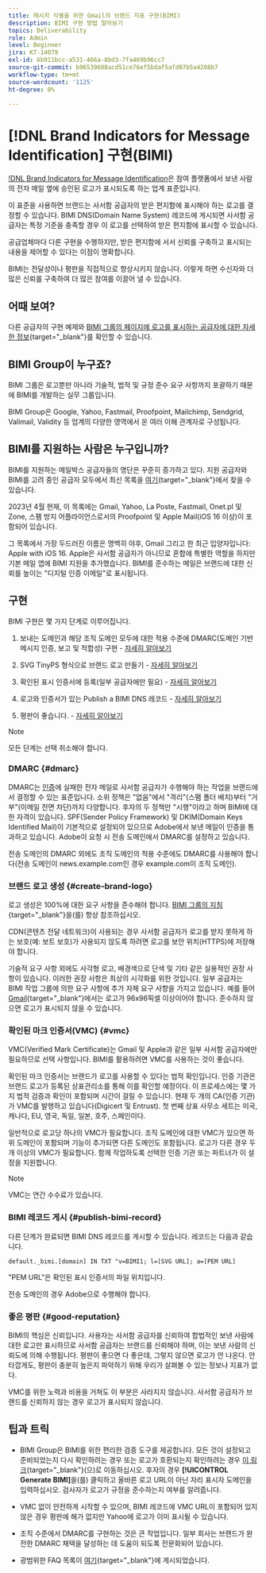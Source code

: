 ```yaml
---
title: 메시지 식별을 위한 Gmail의 브랜드 지표 구현(BIMI)
description: BIMI 구현 방법 알아보기
topics: Deliverability
role: Admin
level: Beginner
jira: KT-14079
exl-id: 6b911bcc-a531-466a-8bd3-7fa469b96cc7
source-git-commit: b96539608acd51ce76ef5bdaf5afd07b5a4208b7
workflow-type: tm+mt
source-wordcount: '1125'
ht-degree: 0%

---
```


# [!DNL Brand Indicators for Message Identification] 구현(BIMI)

[!DNL Brand Indicators for Message Identification](BIMI)은 참여 플랫폼에서 보낸 사람의 전자 메일 옆에 승인된 로고가 표시되도록 하는 업계 표준입니다.

이 표준을 사용하면 브랜드는 사서함 공급자의 받은 편지함에 표시해야 하는 로고를 결정할 수 있습니다. BIMI DNS(Domain Name System) 레코드에 게시되면 사서함 공급자는 특정 기준을 충족할 경우 이 로고를 선택하여 받은 편지함에 표시할 수 있습니다.

공급업체마다 다른 구현을 수행하지만, 받은 편지함에 서서 신뢰를 구축하고 표시되는 내용을 제어할 수 있다는 이점이 명확합니다.

BIMI는 전달성이나 평판을 직접적으로 향상시키지 않습니다. 이렇게 하면 수신자와 더 많은 신뢰를 구축하여 더 많은 참여를 이끌어 낼 수 있습니다.

## 어때 보여?

다른 공급자의 구현 예제와 [BIMI 그룹의 페이지에 로고를 표시하는 공급자에 대한 자세한 정보](https://bimigroup.org/where-is-my-bimi-logo-displayed/){target="_blank"}를 확인할 수 있습니다.

## BIMI Group이 누구죠?

BIMI 그룹은 로고뿐만 아니라 기술적, 법적 및 규정 준수 요구 사항까지 포괄하기 때문에 BIMI를 개발하는 실무 그룹입니다.

BIMI Group은 Google, Yahoo, Fastmail, Proofpoint, Mailchimp, Sendgrid, Valimail, Validity 등 업계의 다양한 영역에서 온 여러 이해 관계자로 구성됩니다.

## BIMI를 지원하는 사람은 누구입니까?

BIMI를 지원하는 메일박스 공급자들의 명단은 꾸준히 증가하고 있다. 지원 공급자와 BIMI를 고려 중인 공급자 모두에서 최신 목록을 [여기](https://bimigroup.org/bimi-infographic/){target="_blank"}에서 찾을 수 있습니다.

2023년 4월 현재, 이 목록에는 Gmail, Yahoo, La Poste, Fastmail, Onet.pl 및 Zone, 스팸 방지 어플라이언스로서의 Proofpoint 및 Apple Mail(iOS 16 이상)이 포함되어 있습니다.

그 목록에서 가장 두드러진 이름은 명백히 야후, Gmail 그리고 한 최근 입양자입니다: Apple with iOS 16. Apple은 사서함 공급자가 아니므로 혼합에 특별한 역할을 하지만 기본 메일 앱에 BIMI 지원을 추가했습니다. BIMI를 준수하는 메일은 브랜드에 대한 신뢰를 높이는 &quot;디지털 인증 이메일&quot;로 표시됩니다.

## 구현

BIMI 구현은 몇 가지 단계로 이루어집니다.

1. 보내는 도메인과 해당 조직 도메인 모두에 대한 적용 수준에 DMARC(도메인 기반 메시지 인증, 보고 및 적합성) 구현 - [자세히 알아보기](#dmarc)

1. SVG TinyPS 형식으로 브랜드 로고 만들기 - [자세히 알아보기](#create-brand-logo)

1. 확인된 표시 인증서에 등록(일부 공급자에만 필요) - [자세히 알아보기](#vmc)

1. 로고와 인증서가 있는 Publish a BIMI DNS 레코드 - [자세히 알아보기](#publish-bimi-record)

1. 평판이 좋습니다. - [자세히 알아보기](#good-reputation)

>[!NOTE]
>
>모든 단계는 선택 취소해야 합니다.


### DMARC {#dmarc}

DMARC는 [인증](../additional-resources/authentication.md)에 실패한 전자 메일로 사서함 공급자가 수행해야 하는 작업을 브랜드에서 결정할 수 있는 표준입니다. 소위 정책은 &quot;없음&quot;에서 &quot;격리&quot;(스팸 폴더 배치)부터 &quot;거부&quot;(이메일 전면 차단)까지 다양합니다. 후자의 두 정책만 &quot;시행&quot;이라고 하며 BIMI에 대한 자격이 있습니다. SPF(Sender Policy Framework) 및 DKIM(Domain Keys Identified Mail)이 기본적으로 설정되어 있으므로 Adobe에서 보낸 메일이 인증을 통과하고 있습니다. Adobe이 요청 시 전송 도메인에서 DMARC를 설정하고 있습니다.

전송 도메인의 DMARC 외에도 조직 도메인의 적용 수준에도 DMARC를 사용해야 합니다(전송 도메인이 news.example.com인 경우 example.com이 조직 도메인).

### 브랜드 로고 생성 {#create-brand-logo}

로고 생성은 100%에 대한 요구 사항을 준수해야 합니다. [BIMI 그룹의 지침](https://bimigroup.org/creating-bimi-svg-logo-files/){target="_blank"}을(를) 항상 참조하십시오.

CDN(콘텐츠 전달 네트워크)이 사용되는 경우 사서함 공급자가 로고를 받지 못하게 하는 보호(예: 보트 보호)가 사용되지 않도록 하려면 로고를 보안 위치(HTTPS)에 저장해야 합니다.

기술적 요구 사항 외에도 사각형 로고, 배경색으로 단색 및 기타 같은 실용적인 권장 사항이 있습니다. 이러한 권장 사항은 최상의 시각화를 위한 것입니다. 일부 공급자는 BIMI 작업 그룹에 의한 요구 사항에 추가 자체 요구 사항을 가지고 있습니다. 예를 들어 [Gmail](https://support.google.com/a/answer/10911027?sjid=903725605955621707-EU){target="_blank"}에서는 로고가 96x96픽셀 이상이어야 합니다.
준수하지 않으면 로고가 표시되지 않을 수 있습니다.

### 확인된 마크 인증서(VMC) {#vmc}

VMC(Verified Mark Certificate)는 Gmail 및 Apple과 같은 일부 사서함 공급자에만 필요하므로 선택 사항입니다. BIMI를 활용하려면 VMC를 사용하는 것이 좋습니다.

확인된 마크 인증서는 브랜드가 로고를 사용할 수 있다는 법적 확인입니다. 인증 기관은 브랜드 로고가 등록된 상표관리소를 통해 이를 확인할 예정이다. 이 프로세스에는 몇 가지 법적 검증과 확인이 포함되며 시간이 걸릴 수 있습니다. 현재 두 개의 CA(인증 기관)가 VMC를 발행하고 있습니다(Digicert 및 Entrust). 첫 번째 상표 사무소 세트는 미국, 캐나다, EU, 영국, 독일, 일본, 호주, 스페인이다.

일반적으로 로고당 하나의 VMC가 필요합니다. 조직 도메인에 대한 VMC가 있으면 하위 도메인이 포함되며 기능이 추가되면 다른 도메인도 포함됩니다. 로고가 다른 경우 두 개 이상의 VMC가 필요합니다. 함께 작업하도록 선택한 인증 기관 또는 파트너가 이 설정을 지원합니다.

>[!NOTE]
>
>VMC는 연간 수수료가 있습니다.

### BIMI 레코드 게시 {#publish-bimi-record}

다른 단계가 완료되면 BIMI DNS 레코드를 게시할 수 있습니다. 레코드는 다음과 같습니다.

```
default._bimi.[domain] IN TXT "v=BIMI1; l=[SVG URL]; a=[PEM URL]
```

&quot;PEM URL&quot;은 확인된 표시 인증서의 파일 위치입니다.

전송 도메인의 경우 Adobe으로 수행해야 합니다.

### 좋은 평판 {#good-reputation}

BIMI의 핵심은 신뢰입니다. 사용자는 사서함 공급자를 신뢰하여 합법적인 보낸 사람에 대한 로고만 표시하므로 사서함 공급자는 브랜드를 신뢰해야 하며, 이는 보낸 사람의 신뢰도에 의해 수행됩니다. 평판이 좋으면 다 좋은데, 그렇지 않으면 로고가 안 나온다. 안타깝게도, 평판이 충분히 높은지 파악하기 위해 우리가 살펴볼 수 있는 정보나 지표가 없다.

VMC를 위한 노력과 비용을 거쳐도 이 부분은 사라지지 않습니다. 사서함 공급자가 브랜드를 신뢰하지 않는 경우 로고가 표시되지 않습니다.

## 팁과 트릭

* BIMI Group은 BIMI를 위한 편리한 검증 도구를 제공합니다. 모든 것이 설정되고 준비되었는지 다시 확인하려는 경우 또는 로고가 호환되는지 확인하려는 경우 [이 링크](https://bimigroup.org/bimi-generator/){target="_blank"}(으)로 이동하십시오. 후자의 경우 **[!UICONTROL Generate BIMI]**&#x200B;을(를) 클릭하고 올바른 로고 URL이 아닌 자리 표시자 도메인을 입력하십시오. 검사자가 로고가 규정을 준수하는지 여부를 알려줍니다.

* VMC 없이 안전하게 시작할 수 있으며, BIMI 레코드에 VMC URL이 포함되어 있지 않은 경우 평판에 해가 없지만 Yahoo에 로고가 이미 표시될 수 있습니다.

* 조직 수준에서 DMARC를 구현하는 것은 큰 작업입니다. 일부 회사는 브랜드가 완전한 DMARC 채택을 달성하는 데 도움이 되도록 전문화되어 있습니다.

* 광범위한 FAQ 목록이 [여기](https://bimigroup.org/faqs-for-senders-esps/){target="_blank"}에 게시되었습니다.
